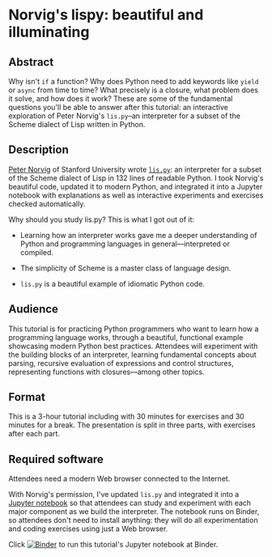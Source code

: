 

# Norvig's lispy: beautiful and illuminating

## Abstract

Why isn't `if` a function?
Why does Python need to add keywords like `yield` or `async` from time to time?
What precisely is a closure, what problem does it solve, and how does it work?
These are some of the fundamental questions you'll be able to answer after this tutorial:
an interactive exploration of Peter Norvig's `lis.py`–an interpreter for
a subset of the Scheme dialect of Lisp written in Python.

## Description

[Peter Norvig](https://norvig.com/) of Stanford University wrote
[`lis.py`](https://github.com/norvig/pytudes/blob/main/py/lis.py):
an interpreter for a subset of the Scheme dialect of Lisp in 132 lines of readable Python.
I took Norvig's beautiful code, updated it to modern Python,
and integrated it into a Jupyter notebook with explanations as well as
interactive experiments and exercises checked automatically.

Why should you study lis.py? This is what I got out of it:

* Learning how an interpreter works gave me a deeper understanding of Python and programming languages in general—interpreted or compiled.

* The simplicity of Scheme is a master class of language design.

* `lis.py` is a beautiful example of idiomatic Python code.

## Audience

This tutorial is for practicing Python programmers who want to learn how a programming language works,
through a beautiful, functional example showcasing modern Python best practices.
Attendees will experiment with the building blocks of an interpreter,
learning fundamental concepts about parsing,
recursive evaluation of expressions and control structures,
representing functions with closures—among other topics.

## Format

This is a 3-hour tutorial including with 30 minutes for exercises and 30 minutes for a break.
The presentation is split in three parts, with exercises after each part.

## Required software

Attendees need a modern Web browser connected to the Internet.

With Norvig's permission, I've updated `lis.py` and integrated it into a
[Jupyter notebook](https://github.com/fluentpython/lispy/blob/main/workshops/thoughtworks2021/norvigs-lispy.ipynb)
so that attendees can study and experiment with each major component as we build the interpreter.
The notebook runs on Binder, so attendees don't need to install anything:
they will do all experimentation and coding exercises using just a Web browser.

Click [![Binder](https://mybinder.org/badge_logo.svg)](https://mybinder.org/v2/gh/fluentpython/lispy/HEAD?labpath=workshops%2Fthoughtworks2021%2Fnorvigs-lispy.ipynb)
 to run this tutorial's Jupyter notebook at Binder. 
